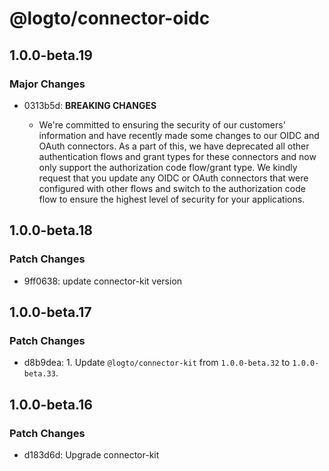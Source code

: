 # @logto/connector-oidc

## 1.0.0-beta.19

### Major Changes

- 0313b5d: **BREAKING CHANGES**

  - We're committed to ensuring the security of our customers' information and have recently made some changes to our OIDC and OAuth connectors. As a part of this, we have deprecated all other authentication flows and grant types for these connectors and now only support the authorization code flow/grant type. We kindly request that you update any OIDC or OAuth connectors that were configured with other flows and switch to the authorization code flow to ensure the highest level of security for your applications.

## 1.0.0-beta.18

### Patch Changes

- 9ff0638: update connector-kit version

## 1.0.0-beta.17

### Patch Changes

- d8b9dea: 1. Update `@logto/connector-kit` from `1.0.0-beta.32` to `1.0.0-beta.33`.

## 1.0.0-beta.16

### Patch Changes

- d183d6d: Upgrade connector-kit

